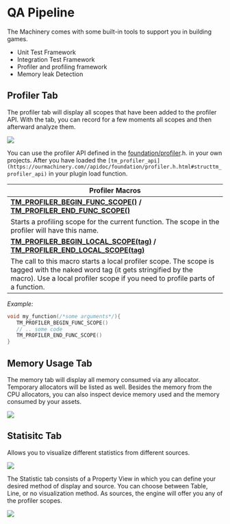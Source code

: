# QA Pipeline

The Machinery comes with some built-in tools to support you in building games.

- Unit Test Framework
- Integration Test Framework
- Profiler and profiling framework
- Memory leak Detection


## Profiler Tab

The profiler tab will display all scopes that have been added to the profiler API. With the tab, you can record for a few moments all scopes and then afterward analyze them.

![](https://paper-attachments.dropbox.com/s_5086E710AFB88B222C81207791AF7092731DB9D2900AFABEA044A0AC0B80DFFB_1625602954215_image.png)

You can use the profiler API defined in the [foundation/profiler](https://ourmachinery.com//apidoc/foundation/profiler.h.html#profiler.h).h. in your own projects.
After you have loaded the `[tm_profiler_api](https://ourmachinery.com//apidoc/foundation/profiler.h.html#structtm_profiler_api)` in your plugin load function.

| Profiler Macros                                              |
| ------------------------------------------------------------ |
| **[TM_PROFILER_BEGIN_FUNC_SCOPE()](https://ourmachinery.com//apidoc/foundation/profiler.h.html#tm_profiler_begin_func_scope()) / [TM_PROFILER_END_FUNC_SCOPE()](https://ourmachinery.com//apidoc/foundation/profiler.h.html#tm_profiler_end_func_scope())** |
| Starts a profiling scope for the current function. The scope in the profiler will have this name. |
| **[TM_PROFILER_BEGIN_LOCAL_SCOPE(tag)](https://ourmachinery.com//apidoc/foundation/profiler.h.html#tm_profiler_begin_local_scope()) / [TM_PROFILER_END_LOCAL_SCOPE(tag)](https://ourmachinery.com//apidoc/foundation/profiler.h.html#tm_profiler_end_local_scope())** |
| The call to this macro starts a local profiler scope. The scope is tagged with the naked word tag (it gets stringified by the macro). Use a local profiler scope if you need to profile parts of a function. |

*Example:*

```c
void my_function(/*some arguments*/){
   TM_PROFILER_BEGIN_FUNC_SCOPE()
   // .. some code
   TM_PROFILER_END_FUNC_SCOPE()
}
```

## Memory Usage Tab

The memory tab will display all memory consumed via any allocator. Temporary allocators will be listed as well. Besides the memory from the CPU allocators, you can also inspect device memory used and the memory consumed by your assets.

![](https://paper-attachments.dropbox.com/s_5086E710AFB88B222C81207791AF7092731DB9D2900AFABEA044A0AC0B80DFFB_1625603084539_image.png)



## Statisitc Tab

Allows you to visualize different statistics from different sources. 

![](https://paper-attachments.dropbox.com/s_5086E710AFB88B222C81207791AF7092731DB9D2900AFABEA044A0AC0B80DFFB_1625603204224_image.png)


The Statistic tab consists of a Property View in which you can define your desired method of display and source. You can choose between Table, Line, or no visualization method. As sources, the engine will offer you any of the profiler scopes.

![](https://paper-attachments.dropbox.com/s_5086E710AFB88B222C81207791AF7092731DB9D2900AFABEA044A0AC0B80DFFB_1625604230068_image.png)

